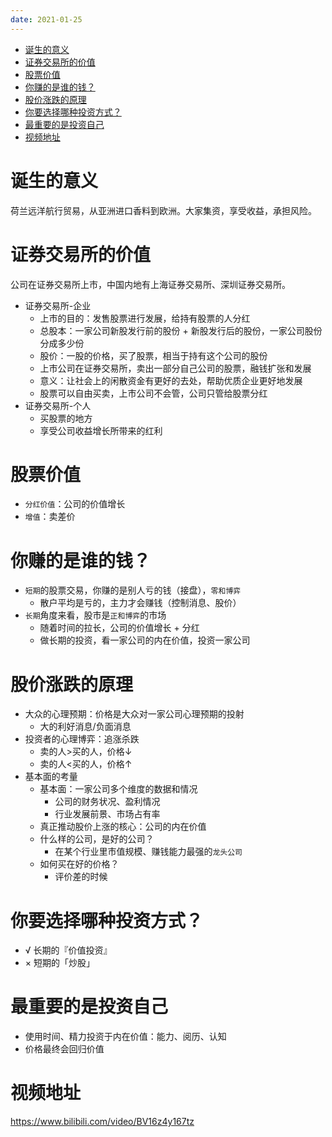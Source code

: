 ```yaml
---
date: 2021-01-25
---
```


<!-- TOC -->

- [诞生的意义](#诞生的意义)
- [证券交易所的价值](#证券交易所的价值)
- [股票价值](#股票价值)
- [你赚的是谁的钱？](#你赚的是谁的钱)
- [股价涨跌的原理](#股价涨跌的原理)
- [你要选择哪种投资方式？](#你要选择哪种投资方式)
- [最重要的是投资自己](#最重要的是投资自己)
- [视频地址](#视频地址)

<!-- /TOC -->

# 诞生的意义
荷兰远洋航行贸易，从亚洲进口香料到欧洲。大家集资，享受收益，承担风险。

# 证券交易所的价值
公司在证券交易所上市，中国内地有上海证券交易所、深圳证券交易所。
* 证券交易所-企业
    * 上市的目的：发售股票进行发展，给持有股票的人分红
    * 总股本：一家公司新股发行前的股份 + 新股发行后的股份，一家公司股份分成多少份
    * 股价：一股的价格，买了股票，相当于持有这个公司的股份
    * 上市公司在证券交易所，卖出一部分自己公司的股票，融钱扩张和发展
    * 意义：让社会上的闲散资金有更好的去处，帮助优质企业更好地发展
    * 股票可以自由买卖，上市公司不会管，公司只管给股票分红
* 证券交易所-个人
    * 买股票的地方
    * 享受公司收益增长所带来的红利

# 股票价值
* `分红价值`：公司的价值增长
* `增值`：卖差价

# 你赚的是谁的钱？
* `短期`的股票交易，你赚的是别人亏的钱（接盘），`零和博弈`
    * 散户平均是亏的，主力才会赚钱（控制消息、股价）
* `长期`角度来看，股市是`正和博弈`的市场
    * 随着时间的拉长，公司的价值增长 + 分红
    * 做长期的投资，看一家公司的内在价值，投资一家公司

# 股价涨跌的原理
* 大众的心理预期：价格是大众对一家公司心理预期的投射
    * 大的利好消息/负面消息
* 投资者的心理博弈：追涨杀跌
    * 卖的人>买的人，价格↓
    * 卖的人<买的人，价格↑
* 基本面的考量
    * 基本面：一家公司多个维度的数据和情况
        * 公司的财务状况、盈利情况
        * 行业发展前景、市场占有率
    * 真正推动股价上涨的核心：公司的内在价值
    * 什么样的公司，是好的公司？
        * 在某个行业里市值规模、赚钱能力最强的`龙头公司`
    * 如何买在好的价格？
        * 评价差的时候

# 你要选择哪种投资方式？
* √ 长期的『价值投资』
* × 短期的「炒股」

# 最重要的是投资自己
* 使用时间、精力投资于内在价值：能力、阅历、认知
* 价格最终会回归价值

# 视频地址
https://www.bilibili.com/video/BV16z4y167tz